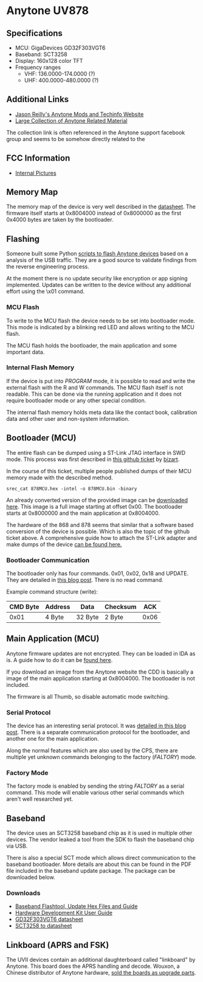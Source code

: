 # Anytone UV878

## Specifications

* MCU: GigaDevices GD32F303VGT6
* Baseband: SCT3258
* Display: 160x128 color TFT
* Frequency ranges
    * VHF: 136.0000-174.0000 (?)
    * UHF: 400.0000-480.0000 (?)

## Additional Links
*  [Jason Reilly's Anytone Mods and Techinfo Website](https://web.archive.org/web/20220831184913/https://members.optuszoo.com.au/jason.reilly1/868mods.htm) 
*  [Large Collection of Anytone Related Material](https://web.archive.org/web/20230102224956/https://premier01.com/inf/?C=M;O=D)

The collection link is often referenced in the Anytone support facebook group and seems to be somehow directly related to the 

## FCC Information
* [Internal Pictures](https://fccid.io/T4KD878UVII/Internal-Photos/Internal-Photos-5369862.pdf)

## Memory Map

The memory map of the device is very well described in the [datasheet](https://web.archive.org/web/20230202004134/https://www.gigadevice.com/microcontroller/gd32f303vgt6/). The firmware itself starts at 0x8004000 instead of 0x8000000 as the first 0x4000 bytes are taken by the bootloader.

## Flashing

Someone built some Python [scripts to flash Anytone devices](https://github.com/reald/anytone-flash-tools) based on a analysis of the USB traffic. They are a good source to validate findings from the reverse engineering process.

At the moment there is no update security like encryption or app signing implemented. Updates can be written to the device without any additional effort using the \x01 command.

### MCU Flash

To write to the MCU flash the device needs to be set into bootloader mode. This mode is indicated by a blinking red LED and allows writing to the MCU flash.

The MCU flash holds the bootloader, the main application and some important data.

### Internal Flash Memory

If the device is put into *PROGRAM* mode, it is possible to read and write the external flash with the R and W commands. The MCU flash itself is not readable. This can be done via the running application and it does not require bootloader mode or any other special condition.

The internal flash memory holds meta data like the contact book, calibration data and other user and non-system information.

## Bootloader (MCU)

The entire flash can be dumped using a ST-Link JTAG interface in SWD mode. This process was first described in [this github ticket](https://github.com/geary/AnyTone-D868UV/issues/59) by [bizart](https://github.com/bizart).

In the course of this ticket, multiple people published dumps of their MCU memory made with the described method.

```
srec_cat 878MCU.hex -intel -o 878MCU.bin -binary
```

An already converted version of the provided image can be [downloaded here](https://pwn.su/research/anytone/878MCU.bin). This image is a full image starting at offset 0x00. The bootloader starts at 0x8000000 and the main application at 0x8004000.

The hardware of the 868 and 878 seems that similar that a software based conversion of the device is possible. Which is also the topic of the github ticket above. A comprehensive guide how to attach the ST-Link adapter and make dumps of the device [can be found here.](https://www.spacesupport.de/digitalfunk/dmr-dmr/geraete/anytone/at868-at878/)

### Bootloader Communication

The bootloader only has four commands. 0x01, 0x02, 0x18 and UPDATE. They are detailed in [this blog post](https://do1alx.de/2022/anytone-factory-settings-mode/). There is no read command.

Example command structure (write):

| CMD Byte | Address | Data     | Checksum | ACK  |
| -------- | --------| -------- | -------- | ---  |
| 0x01     | 4 Byte  | 32 Byte  | 2 Byte   | 0x06 |

## Main Application (MCU)

Anytone firmware updates are not encrypted. They can be loaded in IDA as is. A guide how to do it can be [found here](https://do1alx.de/2022/reverse-engineering-radios-arm-binary-images-in-ida-pro/).

If you download an image from the Anytone website the CDD is basically a image of the main application starting at 0x8004000. The bootloader is not included.

The firmware is all Thumb, so disable automatic mode switching. 

### Serial Protocol

The device has an interesting serial protocol. It was [detailed in this blog post](https://do1alx.de/2022/anytone-factory-settings-mode/). There is a separate communication protocol for the bootloader, and another one for the main application.

Along the normal features which are also used by the CPS, there are multiple yet unknown commands belonging to the factory (*FALTORY*) mode.

### Factory Mode

The factory mode is enabled by sending the string *FALTORY* as a serial command. This mode will enable various other serial commands which aren't well researched yet. 

## Baseband 

The device uses an SCT3258 baseband chip as it is used in multiple other devices. The vendor leaked a tool from the SDK to flash the baseband chip via USB. 

There is also a special SCT mode which allows direct communication to the baseband bootloader. More details are about this can be found in the PDF file included in the baseband update package. The package can be downloaded below.

### Downloads
* [Baseband Flashtool, Update Hex Files and Guide](https://pwn.su/research/anytone/D8x8UV_Base_Band_Update_SCT3258.zip)
* [Hardware Development Kit User Guide](https://web.archive.org/web/20220518011541/https://cmlmicro.com/wp-content/uploads/2018/07/SCT3258_HDK_User_Guide_V1_9.pdf)
* [GD32F303VGT6 datasheet](https://web.archive.org/web/20230202004134/https://www.gigadevice.com/microcontroller/gd32f303vgt6/)
* [SCT3258 to datasheet](https://cdn.hackaday.io/files/1642237026116832/SCT3258_datasheet_v2_0.pdf)

## Linkboard (APRS and FSK)

The UVII devices contain an additional daughterboard called "linkboard" by Anytone. This board does the APRS handling and decode. Wouxon, a Chinese distributor of Anytone hardware, [sold the boards as upgrade parts](http://www.wouxun.us/item.php?item_id=445). 
